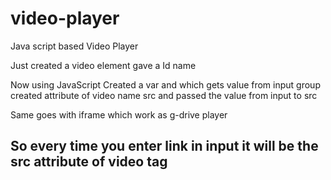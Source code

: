 # video-player

Java script based Video Player

Just created a video element gave a Id name

Now using JavaScript
Created a var and which gets value from input group
created attribute of video name src 
and passed the value from input to src

Same goes with iframe which work as g-drive player
## So every time you enter link in input it will be the src attribute of video tag

